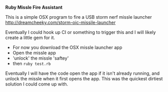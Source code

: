 __Ruby Missle Fire Assistant__

This is a simple OSX program to fire a USB storm nerf missle launcher
http://dreamcheeky.com/storm-oic-missile-launcher

Eventually I could hook up CI or something to trigger this and I will likely create a little gem for it.


* For now you download the OSX missle launcher app
* Open the missle app
* 'unlock' the missle 'saftey'
* then `ruby test.rb`

Eventually I will have the code open the app if it isn't already running, and unlock the missle when it first opens the app. This was the quickest dirtiest solution I could come up with.


